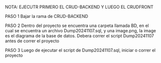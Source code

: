 NOTA: EJECUTR PRIMERO EL CRUD-BACKEND Y LUEGO EL CRUDFRONT

PASO 1
Bajar la rama de CRUD-BACKEND

PASO 2
Dentro del proyecto se encuentra una carpeta llamada BD, en el cual se encuentra un archivo Dump20241107.sql, y una image.png, la image es el diagrama de la base de datos. Debera correr el script Dump20241107 antes de correr el proyecto

PASO 3
Luego de ejecutar el script de Dump20241107.sql, iniciar o correr el proyecto 
